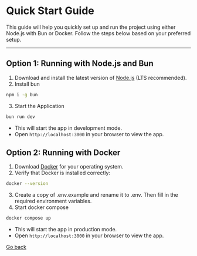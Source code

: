 # Quick Start Guide

This guide will help you quickly set up and run the project using either Node.js with Bun or Docker. Follow the steps below based on your preferred setup.

---

## Option 1: Running with Node.js and Bun

1. Download and install the latest version of [Node.js](https://nodejs.org/en/download/) (LTS recommended).
2. Install bun

```bash
npm i -g bun
```

3. Start the Application

```bash
bun run dev
```

- This will start the app in development mode.
- Open `http://localhost:3000` in your browser to view the app.

## Option 2: Running with Docker

1. Download [Docker](https://www.docker.com/) for your operating system.
2. Verify that Docker is installed correctly:

```bash
docker --version
```

3. Create a copy of .env.example and rename it to .env. Then fill in the required environment variables.
4. Start docker compose

```bash
docker compose up
```

- This will start the app in production mode.
- Open `http://localhost:3000` in your browser to view the app.

[Go back](README.md)
